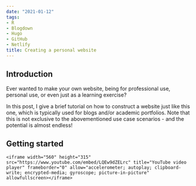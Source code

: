```yaml
---
date: "2021-01-12"
tags:
- R
- Blogdown
- Hugo
- GitHub
- Netlify
title: Creating a personal website
---
```


## Introduction

Ever wanted to make your own website, being for professional use, personal use, or even just as a learning exercise?

In this post, I give a brief tutorial on how to construct a website just like this one, which is typically used for blogs and/or academic portfolios. Note that this is not exclusive to the abovementioned use case scenarios - and the potential is almost endless!

## Getting started


``` {html}
<iframe width="560" height="315" src="https://www.youtube.com/embed/LQEw9dZELrc" title="YouTube video player" frameborder="0" allow="accelerometer; autoplay; clipboard-write; encrypted-media; gyroscope; picture-in-picture" allowfullscreen></iframe>
```